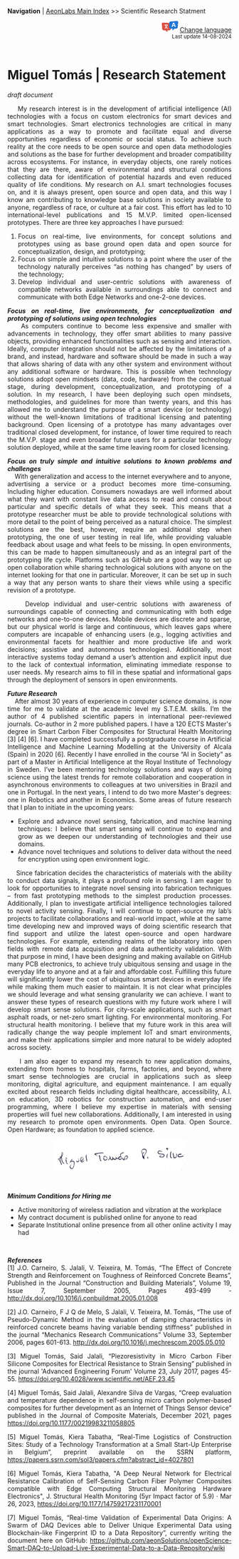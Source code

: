 **Navigation** | [AeonLabs Main Index](https://github.com/aeonSolutions/aeonSolutions/blob/main/aeonSolutions-Main-Index.md)  >> Scientific Research Statment


<div align="right">
   <img height="25" src="https://github.com/aeonSolutions/aeonSolutions/blob/main/media/language-icon.png"> 
 <a href="https://github-com.translate.goog/aeonSolutions/aeonSolutions/blob/main/Scientific_Research_Statment.md?_x_tr_sl=en&_x_tr_tl=nl&_x_tr_hl=en&_x_tr_pto=wapp">Change language</a> <br>
<sup>Last update 14-08-2024</sup> 
</div>

<br>

<div align="justify">

# Miguel Tomás | Research Statement
*draft document*

&nbsp;&nbsp;&nbsp; My research interest is in the development of artificial intelligence (AI) technologies with a focus on custom electronics for smart devices and smart technologies. Smart electronics technologies are critical in many applications as a way to promote and facilitate equal and diverse opportunities regardless of economic or social status. To achieve such reality at the core needs to be open source and open data methodologies and solutions as the base for further development and broader compatibility across ecosystems. For instance, in everyday objects, one rarely notices that they are there, aware of environmental and structural conditions collecting data for identification of potential hazards and even reduced quality of life conditions. My research on A.I. smart technologies focuses on, and it is always present, open source and open data, and this way I know am contributing to knowledge base solutions in society available to anyone, regardless of race, or culture at a fair cost. This effort has led to 10 international-level publications and 15 M.V.P. limited open-licensed prototypes. There are three key approaches I have pursued:
1.	Focus on real-time, live environments, for concept solutions and prototypes using as base ground open data and open source for conceptualization, design, and prototyping;
2.	Focus on simple and intuitive solutions to a point where the user of the technology naturally perceives “as nothing has changed” by users of the technology;
3.	Develop individual and user-centric solutions with awareness of compatible networks available in surroundings able to connect and communicate with both Edge Networks and one-2-one devices.

***Focus on real-time, live environments, for conceptualization and prototyping of solutions using open technologies*** <br>
&nbsp;&nbsp;&nbsp; As computers continue to become less expensive and smaller with advancements in technology, they offer smart abilities to many passive objects, providing enhanced functionalities such as sensing and interaction. Ideally, computer integration should not be affected by the limitations of a brand, and instead, hardware and software should be made in such a way  that allows sharing of data with any other system and environment without any additional software or hardware. This is possible when technology solutions adopt open mindsets (data, code, hardware) from the conceptual stage, during development, conceptualization, and prototyping of a solution. In my research, I have been deploying such open mindsets, methodologies, and guidelines for more than twenty years, and this has allowed me to understand the purpose of a smart device (or technology) without the well-known limitations of traditional licensing and patenting background. Open licensing of a prototype has many advantages over traditional closed development, for instance, of lower time required to reach the M.V.P. stage and even broader future users for a particular technology solution deployed, while at the same time leaving room for closed licensing.

***Focus on truly simple and intuitive solutions to known problems and challenges*** <br>
&nbsp;&nbsp;&nbsp; With generalization and access to the internet everywhere and to anyone, advertising a service or a product becomes more time-consuming. Including higher education. Consumers nowadays are well informed about what they want with constant live data access to read and consult about particular and specific details of what they seek. This means that a prototype researcher must be able to provide technological solutions with more detail to the point of being perceived as a natural choice. The simplest solutions are the best, however, require an additional step when prototyping, the one of user testing in real life, while providing valuable feedback about usage and what feels to be missing. In open environments, this can be made to happen simultaneously and as an integral part of the prototyping life cycle. Platforms such as GitHub are a good way to set up open collaboration while sharing technological solutions with anyone on the internet looking for that one in particular. Moreover, it can be set up in such a way that any person wants to share their views while using a specific revision of a prototype. 
  
&nbsp;&nbsp;&nbsp; Develop individual and user-centric solutions with awareness of surroundings capable of connecting and communicating with both edge networks and one-to-one devices.
Mobile devices are discrete and sparse, but our physical world is large and continuous, which leaves gaps where computers are incapable of enhancing users (e.g., logging activities and environmental facets for healthier and more productive life and work decisions; assistive and autonomous technologies). Additionally, most interactive systems today demand a user’s attention and explicit input due to the lack of contextual information, eliminating immediate response to user needs. My research aims to fill in these spatial and informational gaps through the deployment of sensors in open environments. 


***Future Research*** <br>
&nbsp;&nbsp;&nbsp; After almost 30 years of experience in computer science domains, is now time for me to validate at the academic level my S.T.E.M. skills. I’m the author of 4 published scientific papers in international peer-reviewed journals. Co-author in 2 more published papers. I have a 120 ECTS Master's degree in Smart Carbon Fiber Composites for Structural Health Monitoring [3] [4] [6]. I have completed successfully a postgraduate course in Artificial Intelligence and Machine Learning Modelling at the University of Alcala (Spain) in 2020 [6]. Recently I have enrolled in the course “AI in Society” as part of a Master in Artificial Intelligence at the Royal Institute of Technology in Sweden. I’ve been mentoring technology solutions and ways of doing science using the latest trends for remote collaboration and cooperation in asynchronous environments to colleagues at two universities in Brazil and one in Portugal. In the next years, I intend to do two more Master's degrees: one in Robotics and another in Economics.  Some areas of future research that I plan to initiate in the upcoming years: 
-	Explore and advance novel sensing, fabrication, and machine learning techniques: I believe that smart sensing will continue to expand and grow as we deepen our understanding of technologies and their use domains. 
-	Advance novel techniques and solutions to deliver data without the need for encryption using open environment logic.

&nbsp;&nbsp;&nbsp; Since fabrication decides the characteristics of materials with the ability to conduct data signals, it plays a profound role in sensing. I am eager to look for opportunities to integrate novel sensing into fabrication techniques – from fast prototyping methods to the simplest production processes. Additionally, I plan to investigate artificial intelligence technologies tailored to novel activity sensing. Finally, I will continue to open-source my lab’s projects to facilitate collaborations and real-world impact, while at the same time developing new and improved ways of doing scientific research that find support and utilize the latest open-source and open hardware technologies. For example, extending realms of the laboratory into open fields with remote data acquisition and data authenticity validation. With that purpose in mind, I have been designing and making available on GitHub many PCB electronics, to achieve truly ubiquitous sensing and usage in the everyday life to anyone and at a fair and affordable cost.
Fulfilling this future will significantly lower the cost of ubiquitous smart devices in everyday life while making them much easier to maintain. It is not clear what principles we should leverage and what sensing granularity we can achieve. I want to answer these types of research questions with my future work where I will develop smart sense solutions. For city-scale applications, such as smart asphalt roads, or net-zero smart lighting. For environmental monitoring. For structural health monitoring. I believe that my future work in this area will radically change the way people implement IoT and smart environments, and make their applications simpler and more natural to be widely adopted across society.

&nbsp;&nbsp;&nbsp; I am also eager to expand my research to new application domains, extending from homes to hospitals, farms, factories, and beyond, where smart sense technologies are crucial in applications such as sleep monitoring, digital agriculture, and equipment maintenance. I am equally excited about research fields including digital healthcare, accessibility, A.I. on education, 3D robotics for construction automation, and end-user programming, where I believe my expertise in materials with sensing properties will fuel new collaborations. Additionally, I am interested in using my research to promote open environments. Open Data. Open Source. Open Hardware; as foundation to applied science. 

<p align="center">
  <img height="70" src="https://github.com/aeonSolutions/aeonSolutions/blob/main/media/mtpsilva_signature.png">
</p>

<br>

***Minimum Conditions for Hiring me*** <br>
- Active monitoring of wireless radiation and vibration at the workplace
- My contract document is published online for anyone to read
- Separate Institutional online presence from  all other online activity I may had

<br>

***References*** <br>
[1]	J.O. Carneiro, S. Jalali, V. Teixeira, M. Tomás, “The Effect of Concrete Strength and Reinforcement on Toughness of Reinforced Concrete Beams”, Published in the Journal “Construction and Building Materials”, Volume 19, Issue 7, September 2005, Pages 493-499 - http://dx.doi.org/10.1016/j.conbuildmat.2005.01.008 

[2]	J.O. Carneiro, F J Q de Melo, S Jalali, V. Teixeira, M. Tomás, “The use of Pseudo-Dynamic Method in the evaluation of damping characteristics in reinforced concrete beams having variable bending stiffness” published in the journal “Mechanics Research Communications” Volume 33, September 2006, pages 601-613. http://dx.doi.org/10.1016/j.mechrescom.2005.05.010

[3]	Miguel Tomás, Said Jalali, “Piezoresistivity in Micro Carbon Fiber Silicone Composites for Electrical Resistance to Strain Sensing” published in the journal 'Advanced Engineering Forum' Volume 23, July 2017, pages 45-55. https://doi.org/10.4028/www.scientific.net/AEF.23.45

[4]	Miguel Tomás, Said Jalali, Alexandre Silva de Vargas, “Creep evaluation and temperature dependence in self-sensing micro carbon polymer-based composites for further development as an Internet of Things Sensor device” published in the Journal of Composite Materials, December 2021, pages https://doi.org/10.1177/00219983211058805

[5]	Miguel Tomás,  Kiera Tabatha,  “Real-Time Logistics of Construction Sites: Study of a Technology Transformation at a Small Start-Up Enterprise in Belgium”, preprint available on the SSRN platform, https://papers.ssrn.com/sol3/papers.cfm?abstract_id=4027801

[6]	Miguel Tomás, Kiera Tabatha, "A Deep Neural Network for Electrical Resistance Calibration of Self-Sensing Carbon Fiber Polymer Composites compatible with Edge Computing Structural Monitoring Hardware Electronics", J. Structural Health Monitoring (5yr Impact factor of 5.9) · Mar 26, 2023, https://doi.org/10.1177/14759217231170001

[7]	Miguel Tomás, “Real-time Validation of Experimental Data Origins: A Swarm of DAQ Devices able to Deliver Unique Experimental Data using Blockchain-like Fingerprint ID to a Data Repository”, currently writing the document here on GitHub:  https://github.com/aeonSolutions/openScience-Smart-DAQ-to-Upload-Live-Experimental-Data-to-a-Data-Repository/wiki


</div>
